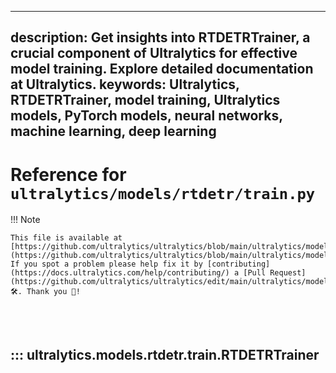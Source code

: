 ______________________________________________________________________

## description: Get insights into RTDETRTrainer, a crucial component of Ultralytics for effective model training. Explore detailed documentation at Ultralytics. keywords: Ultralytics, RTDETRTrainer, model training, Ultralytics models, PyTorch models, neural networks, machine learning, deep learning

# Reference for `ultralytics/models/rtdetr/train.py`

!!! Note

```
This file is available at [https://github.com/ultralytics/ultralytics/blob/main/ultralytics/models/rtdetr/train.py](https://github.com/ultralytics/ultralytics/blob/main/ultralytics/models/rtdetr/train.py). If you spot a problem please help fix it by [contributing](https://docs.ultralytics.com/help/contributing/) a [Pull Request](https://github.com/ultralytics/ultralytics/edit/main/ultralytics/models/rtdetr/train.py) 🛠️. Thank you 🙏!
```

<br><br>

## ::: ultralytics.models.rtdetr.train.RTDETRTrainer

<br><br>
